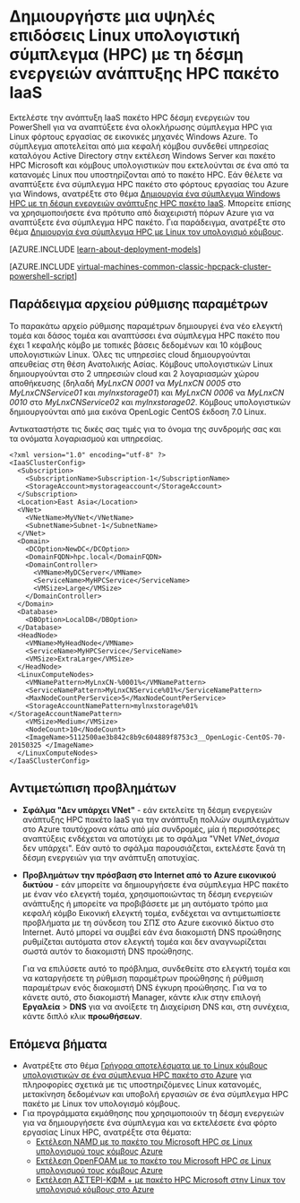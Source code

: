 <properties
   pageTitle="Δέσμη ενεργειών του PowerShell για την ανάπτυξη σύμπλεγμα Linux HPC | Microsoft Azure"
   description="Εκτέλεση μιας δέσμης ενεργειών του PowerShell για να αναπτύξετε ένα σύμπλεγμα Linux HPC πακέτο σε εικονικές μηχανές Windows Azure"
   services="virtual-machines-linux"
   documentationCenter=""
   authors="dlepow"
   manager="timlt"
   editor=""
   tags="azure-service-management,hpc-pack"/>
<tags
   ms.service="virtual-machines-linux"
   ms.devlang="NA"
   ms.topic="article"
   ms.tgt_pltfrm="vm-linux"
   ms.workload="big-compute"
   ms.date="07/07/2016"
   ms.author="danlep"/>

# <a name="create-a-linux-high-performance-computing-hpc-cluster-with-the-hpc-pack-iaas-deployment-script"></a>Δημιουργήστε μια υψηλές επιδόσεις Linux υπολογιστική σύμπλεγμα (HPC) με τη δέσμη ενεργειών ανάπτυξης HPC πακέτο IaaS

Εκτελέστε την ανάπτυξη IaaS πακέτο HPC δέσμη ενεργειών του PowerShell για να αναπτύξετε ένα ολοκλήρωσης σύμπλεγμα HPC για Linux φόρτους εργασίας σε εικονικές μηχανές Windows Azure. Το σύμπλεγμα αποτελείται από μια κεφαλή κόμβου συνδεθεί υπηρεσίας καταλόγου Active Directory στην εκτέλεση Windows Server και πακέτο HPC Microsoft και κόμβους υπολογιστικών που εκτελούνται σε ένα από τα κατανομές Linux που υποστηρίζονται από το πακέτο HPC. Εάν θέλετε να αναπτύξετε ένα σύμπλεγμα HPC πακέτο στο φόρτους εργασίας του Azure για Windows, ανατρέξτε στο θέμα [Δημιουργία ένα σύμπλεγμα Windows HPC με τη δέσμη ενεργειών ανάπτυξης HPC πακέτο IaaS](virtual-machines-windows-classic-hpcpack-cluster-powershell-script.md). Μπορείτε επίσης να χρησιμοποιήσετε ένα πρότυπο από διαχειριστή πόρων Azure για να αναπτύξετε ένα σύμπλεγμα HPC πακέτο. Για παράδειγμα, ανατρέξτε στο θέμα [Δημιουργία ένα σύμπλεγμα HPC με Linux τον υπολογισμό κόμβους](https://azure.microsoft.com/documentation/templates/create-hpc-cluster-linux-cn/).

[AZURE.INCLUDE [learn-about-deployment-models](../../includes/learn-about-deployment-models-classic-include.md)]

[AZURE.INCLUDE [virtual-machines-common-classic-hpcpack-cluster-powershell-script](../../includes/virtual-machines-common-classic-hpcpack-cluster-powershell-script.md)]

## <a name="example-configuration-file"></a>Παράδειγμα αρχείου ρύθμισης παραμέτρων

Το παρακάτω αρχείο ρύθμισης παραμέτρων δημιουργεί ένα νέο ελεγκτή τομέα και δάσος τομέα και αναπτύσσει ένα σύμπλεγμα HPC πακέτο που έχει 1 κεφαλής κόμβο με τοπικές βάσεις δεδομένων και 10 κόμβους υπολογιστικών Linux. Όλες τις υπηρεσίες cloud δημιουργούνται απευθείας στη θέση Ανατολικής Ασίας. Κόμβους υπολογιστικών Linux δημιουργούνται στο 2 υπηρεσιών cloud και 2 λογαριασμών χώρου αποθήκευσης (δηλαδή _MyLnxCN 0001_ να _MyLnxCN 0005_ στο _MyLnxCNService01_ και _mylnxstorage01_) και _MyLnxCN 0006_ να _MyLnxCN 0010_ στο _MyLnxCNService02_ και _mylnxstorage02_. Κόμβους υπολογιστικών δημιουργούνται από μια εικόνα OpenLogic CentOS έκδοση 7.0 Linux. 

Αντικαταστήστε τις δικές σας τιμές για το όνομα της συνδρομής σας και τα ονόματα λογαριασμού και υπηρεσίας.

```
<?xml version="1.0" encoding="utf-8" ?>
<IaaSClusterConfig>
  <Subscription>
    <SubscriptionName>Subscription-1</SubscriptionName>
    <StorageAccount>mystorageaccount</StorageAccount>
  </Subscription>
  <Location>East Asia</Location>  
  <VNet>
    <VNetName>MyVNet</VNetName>
    <SubnetName>Subnet-1</SubnetName>
  </VNet>
  <Domain>
    <DCOption>NewDC</DCOption>
    <DomainFQDN>hpc.local</DomainFQDN>
    <DomainController>
      <VMName>MyDCServer</VMName>
      <ServiceName>MyHPCService</ServiceName>
      <VMSize>Large</VMSize>
    </DomainController>
  </Domain>
  <Database>
    <DBOption>LocalDB</DBOption>
  </Database>
  <HeadNode>
    <VMName>MyHeadNode</VMName>
    <ServiceName>MyHPCService</ServiceName>
    <VMSize>ExtraLarge</VMSize>
  </HeadNode>
  <LinuxComputeNodes>
    <VMNamePattern>MyLnxCN-%0001%</VMNamePattern>
    <ServiceNamePattern>MyLnxCNService%01%</ServiceNamePattern>
    <MaxNodeCountPerService>5</MaxNodeCountPerService>
    <StorageAccountNamePattern>mylnxstorage%01%</StorageAccountNamePattern>
    <VMSize>Medium</VMSize>
    <NodeCount>10</NodeCount>
    <ImageName>5112500ae3b842c8b9c604889f8753c3__OpenLogic-CentOS-70-20150325 </ImageName>
  </LinuxComputeNodes>
</IaaSClusterConfig>
```
## <a name="troubleshooting"></a>Αντιμετώπιση προβλημάτων

* **Σφάλμα "Δεν υπάρχει VNet"** - εάν εκτελείτε τη δέσμη ενεργειών ανάπτυξης HPC πακέτο IaaS για την ανάπτυξη πολλών συμπλεγμάτων στο Azure ταυτόχρονα κάτω από μία συνδρομές, μία ή περισσότερες αναπτύξεις ενδέχεται να αποτύχει με το σφάλμα "VNet *VNet\_όνομα* δεν υπάρχει".
Εάν αυτό το σφάλμα παρουσιάζεται, εκτελέστε ξανά τη δέσμη ενεργειών για την ανάπτυξη αποτυχίας.

* **Προβλημάτων την πρόσβαση στο Internet από το Azure εικονικού δικτύου** - εάν μπορείτε να δημιουργήσετε ένα σύμπλεγμα HPC πακέτο με έναν νέο ελεγκτή τομέα, χρησιμοποιώντας τη δέσμη ενεργειών ανάπτυξης ή μπορείτε να προβιβάσετε με μη αυτόματο τρόπο μια κεφαλή κόμβο Εικονική ελεγκτή τομέα, ενδέχεται να αντιμετωπίσετε προβλήματα με τη σύνδεση του ΣΠΣ στο Azure εικονικό δίκτυο στο Internet. Αυτό μπορεί να συμβεί εάν ένα διακομιστή DNS προώθησης ρυθμίζεται αυτόματα στον ελεγκτή τομέα και δεν αναγνωρίζεται σωστά αυτόν το διακομιστή DNS προώθησης.

    Για να επιλύσετε αυτό το πρόβλημα, συνδεθείτε στο ελεγκτή τομέα και να καταργήσετε τη ρύθμιση παραμέτρων προώθησης ή ρύθμιση παραμέτρων ενός διακομιστή DNS έγκυρη προώθησης. Για να το κάνετε αυτό, στο διακομιστή Manager, κάντε κλικ στην επιλογή **Εργαλεία** >
    **DNS** για να ανοίξετε τη Διαχείριση DNS και, στη συνέχεια, κάντε διπλό κλικ **προωθήσεων**.
    
## <a name="next-steps"></a>Επόμενα βήματα

* Ανατρέξτε στο θέμα [Γρήγορα αποτελέσματα με το Linux κόμβους υπολογιστικών σε ένα σύμπλεγμα HPC πακέτο στο Azure](virtual-machines-linux-classic-hpcpack-cluster.md) για πληροφορίες σχετικά με τις υποστηριζόμενες Linux κατανομές, μετακίνηση δεδομένων και υποβολή εργασιών σε ένα σύμπλεγμα HPC πακέτο με Linux τον υπολογισμό κόμβους.
* Για προγράμματα εκμάθησης που χρησιμοποιούν τη δέσμη ενεργειών για να δημιουργήσετε ένα σύμπλεγμα και να εκτελέσετε ένα φόρτο εργασίας Linux HPC, ανατρέξτε στα θέματα:
    * [Εκτέλεση NAMD με το πακέτο του Microsoft HPC σε Linux υπολογισμού τους κόμβους Azure](virtual-machines-linux-classic-hpcpack-cluster-namd.md)
    * [Εκτέλεση OpenFOAM με το πακέτο του Microsoft HPC σε Linux υπολογισμού τους κόμβους Azure](virtual-machines-linux-classic-hpcpack-cluster-openfoam.md)
    * [Εκτέλεση ΑΣΤΈΡΙ-ΚΦΜ + με πακέτο HPC Microsoft στην Linux τον υπολογισμό κόμβους στο Azure](virtual-machines-linux-classic-hpcpack-cluster-starccm.md)
